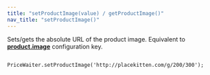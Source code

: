 ```yaml
---
title: "setProductImage(value) / getProductImage()"
nav_title: "setProductImage()"
---
```


Sets/gets the absolute URL of the product image. Equivalent to [__product.image__](/widget/documentation.html#_widget/product.md) configuration key.

<pre><code class="javascript">
PriceWaiter.setProductImage('http://placekitten.com/g/200/300');
</code></pre>
